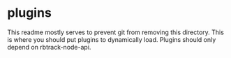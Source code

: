 # plugins
This readme mostly serves to prevent git from removing this directory. This is where you should put plugins to dynamically load. Plugins should only depend on rbtrack-node-api.
